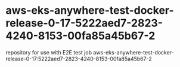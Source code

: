 # aws-eks-anywhere-test-docker-release-0-17-5222aed7-2823-4240-8153-00fa85a45b67-2
repository for use with E2E test job aws-eks-anywhere-test-docker-release-0-17:5222aed7-2823-4240-8153-00fa85a45b67-2
